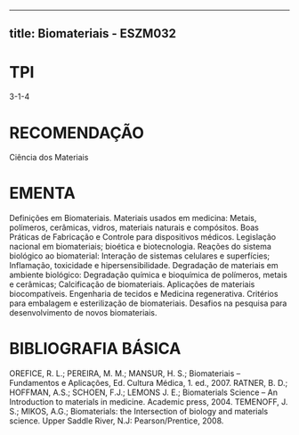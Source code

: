 
---
title: Biomateriais - ESZM032 
---

# TPI

3-1-4

# RECOMENDAÇÃO

Ciência dos Materiais

# EMENTA

Definições em Biomateriais. Materiais usados em medicina: Metais, polímeros, cerâmicas, vidros, materiais naturais e compósitos. Boas Práticas de Fabricação e Controle para dispositivos médicos. Legislação nacional em biomateriais; bioética e biotecnologia. Reações do sistema biológico ao biomaterial: Interação de sistemas celulares e superfícies; Inflamação, toxicidade e hipersensibilidade. Degradação de materiais em ambiente biológico: Degradação química e bioquímica de polímeros, metais e cerâmicas; Calcificação de biomateriais. Aplicações de materiais biocompatíveis. Engenharia de tecidos e Medicina regenerativa. Critérios para embalagem e esterilização de biomateriais. Desafios na pesquisa para desenvolvimento de novos biomateriais.

# BIBLIOGRAFIA BÁSICA

OREFICE, R. L.; PEREIRA, M. M.; MANSUR, H. S.; Biomateriais – Fundamentos e Aplicações, Ed. Cultura Médica, 1. ed., 2007.
RATNER, B. D.; HOFFMAN, A.S.; SCHOEN, F.J.; LEMONS J. E.; Biomaterials Science – An Introduction to materials in medicine. Academic press, 2004.
TEMENOFF, J. S.; MIKOS, A.G.; Biomaterials: the Intersection of biology and materials science. Upper Saddle River, N.J: Pearson/Prentice, 2008.
        